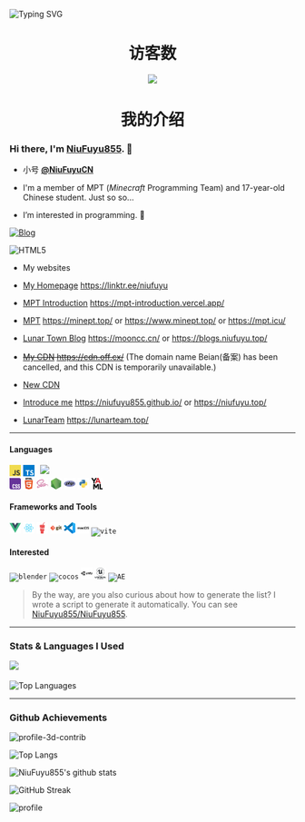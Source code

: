 ![Typing SVG](https://readme-typing-svg.herokuapp.com?color=%23000000&size=35&duration=4000&center=true&vCenter=true&multiline=false&width=500&height=100&lines=Hi👋我是NiuFuyu;一名来自江苏扬州的高二学生;高考在即!学业至上!;爱玩Minecraft&ADOFAI~)

<h1 align="center">访客数</h1>

<!-- <p align="center"><img src="https://count.getloli.com/get/@NiuFuyu855?theme=rule34" /></p> -->

<p align="center"><img src="https://api.nn.ci/NiuFuyu855/count.svg?" /></p>

<h1 align="center">我的介绍</h1>

### Hi there, I'm [NiuFuyu855](https://mooncc.cn/). 👋

- 小号 **[@NiuFuyuCN](https://github.com/NiuFuyuCN)**

- I'm a member of MPT (*Minecraft* Programming Team) and 17-year-old Chinese student. Just so so...

- I’m interested in programming. 👀

<a href="https://mooncc.cn/" target="_blank"> <img src="https://img.shields.io/badge/Blog-NiuFuyu's Blog-%23333?style=for-the-badge" alt="Blog" /> </a>
<p><img alt="HTML5" src="https://img.shields.io/badge/HTML5-E34F26?style=for-the-badge&logo=html5&logoColor=white" /></p>

- My websites

- [My Homepage](https://linktr.ee/niufuyu) https://linktr.ee/niufuyu

- [MPT Introduction](https://mpt-introduction.vercel.app/) https://mpt-introduction.vercel.app/

- [MPT](https://www.minept.top) https://minept.top/ or https://www.minept.top/ or https://mpt.icu/

- [Lunar Town Blog](https://mooncc.cn) https://mooncc.cn/ or https://blogs.niufuyu.top/

- ~~[My CDN](https://cdn.off.cx) https://cdn.off.cx/~~ (The domain name Beian(备案) has been cancelled, and this CDN is temporarily unavailable.)

- [New CDN](https://cdn.mooncc.cn)

- [Introduce me](https://niufuyu.top/) https://niufuyu855.github.io/ or https://niufuyu.top/

- [LunarTeam](https://lunarteam.top) https://lunarteam.top/

---

#### Languages

<!-- github-stats:start -->
<!-- prettier-ignore-start -->
<!-- markdownlint-disable -->
<img align="right" width="450" src="https://github-readme-stats.vercel.app/api?username=NiuFuyu855&show_icons=true&icon_color=0078e7&title_color=0078e7&include_all_commits=true"/>
<!-- markdownlint-restore -->
<!-- prettier-ignore-end -->
<!-- github-stats:end -->

<!-- languages:start -->
<!-- prettier-ignore-start -->
<!-- markdownlint-disable -->
<code><img height="20" src="https://raw.githubusercontent.com/github/explore/80688e429a7d4ef2fca1e82350fe8e3517d3494d/topics/javascript/javascript.png" alt="javascript" /></code>
<code><img height="20" src="https://raw.githubusercontent.com/github/explore/80688e429a7d4ef2fca1e82350fe8e3517d3494d/topics/typescript/typescript.png" alt="typescript" /></code>
<code><img height="20" src="https://raw.githubusercontent.com/github/explore/80688e429a7d4ef2fca1e82350fe8e3517d3494d/topics/css/css.png" alt="css" /></code>
<code><img height="20" src="https://raw.githubusercontent.com/github/explore/80688e429a7d4ef2fca1e82350fe8e3517d3494d/topics/html/html.png" alt="html" /></code>
<code><img height="20" src="https://raw.githubusercontent.com/github/explore/80688e429a7d4ef2fca1e82350fe8e3517d3494d/topics/sass/sass.png" alt="sass" /></code>
<code><img height="20" src="https://raw.githubusercontent.com/github/explore/80688e429a7d4ef2fca1e82350fe8e3517d3494d/topics/nodejs/nodejs.png" alt="nodejs" /></code>
<code><img height="20" src="https://raw.githubusercontent.com/github/explore/80688e429a7d4ef2fca1e82350fe8e3517d3494d/topics/php/php.png" alt="php" /></code>
<code><img height="20" src="https://raw.githubusercontent.com/github/explore/80688e429a7d4ef2fca1e82350fe8e3517d3494d/topics/python/python.png" alt="python" /></code>
<code><img height="20" src="https://raw.githubusercontent.com/github/explore/80688e429a7d4ef2fca1e82350fe8e3517d3494d/topics/yaml/yaml.png" alt="yaml" /></code>
<!-- markdownlint-restore -->
<!-- prettier-ignore-end -->

<!-- languages:end -->

#### Frameworks and Tools

<!-- tools:start -->
<!-- prettier-ignore-start -->
<!-- markdownlint-disable -->
<code><img height="20" src="https://raw.githubusercontent.com/github/explore/80688e429a7d4ef2fca1e82350fe8e3517d3494d/topics/vue/vue.png" alt="vue" /></code>
<code><img height="20" src="https://raw.githubusercontent.com/github/explore/80688e429a7d4ef2fca1e82350fe8e3517d3494d/topics/react/react.png" alt="react" /></code>
<code><img height="20" src="https://raw.githubusercontent.com/github/explore/80688e429a7d4ef2fca1e82350fe8e3517d3494d/topics/gulp/gulp.png" alt="gulp" /></code>
<code><img height="20" src="https://raw.githubusercontent.com/github/explore/80688e429a7d4ef2fca1e82350fe8e3517d3494d/topics/git/git.png" alt="git" /></code>
<code><img height="20" src="https://raw.githubusercontent.com/github/explore/80688e429a7d4ef2fca1e82350fe8e3517d3494d/topics/visual-studio-code/visual-studio-code.png" alt="visual-studio-code" /></code>
<code><img height="20" src="https://raw.githubusercontent.com/github/explore/80688e429a7d4ef2fca1e82350fe8e3517d3494d/topics/macos/macos.png" alt="macos" /></code>
<code><img height="20" src="https://vitejs.dev/logo.svg" alt="vite" /></code>
<!-- markdownlint-restore -->
<!-- prettier-ignore-end -->

<!-- tools:end -->

#### Interested

<!-- interested:start -->
<!-- prettier-ignore-start -->
<!-- markdownlint-disable -->
<code><img height="20" src="https://simpleicons.org/icons/blender.svg" alt="blender" /></code>
<code><img height="20" src="https://user-images.githubusercontent.com/1503156/50446380-ad88c980-094f-11e9-8eff-0094bde708d0.png" alt="cocos" /></code>
<code><img height="20" src="https://raw.githubusercontent.com/github/explore/80688e429a7d4ef2fca1e82350fe8e3517d3494d/topics/unity/unity.png" alt="unity" /></code>
<code><img height="20" src="https://raw.githubusercontent.com/github/explore/80688e429a7d4ef2fca1e82350fe8e3517d3494d/topics/unreal-engine/unreal-engine.png" alt="unreal-engine" /></code>
<code><img height="20" src="https://simpleicons.org/icons/adobeaftereffects.svg" alt="AE" /></code>
<!-- markdownlint-restore -->
<!-- prettier-ignore-end -->

<!-- interested:end -->

> By the way, are you also curious about how to generate the list?
> I wrote a script to generate it automatically. You can see [NiuFuyu855/NiuFuyu855](https://github.com/NiuFuyu855/NiuFuyu855).

---

### Stats & Languages I Used

<img src="https://github-profile-summary-cards.vercel.app/api/cards/profile-details?username=NiuFuyu855&theme=vue" />

<p>
  <img align="center" src="https://github-readme-stats.vercel.app/api/top-langs/?username=NiuFuyu855&theme=vue" alt="Top Languages"/>
</p>

---

### Github Achievements

![profile-3d-contrib](https://NiuFuyu855.github.io/NiuFuyu855/profile-3d-contrib/profile-night-rainbow.svg)

![Top Langs](https://github-readme-stats.vercel.app/api/top-langs/?username=NiuFuyu855&show_icons=true&count_private=true&title_color=000000&text_color=000000&bg_color=50,ff6b6b,ffb56b,ffff66,66ff66,66ffa3,66ffff,6bb5ff,6b6bff,a66bff,ff66ff)

![NiuFuyu855's github stats](https://github-readme-stats.vercel.app/api?username=NiuFuyu855&title_color=000000&text_color=000000&layout=compact&width=100%&bg_color=30,ff6b6b,ffff66,66ff66,66ffa3,66ffff,6bb5ff,6b6bff,a66bff,ff66ff)

![GitHub Streak](https://github-readme-streak-stats.herokuapp.com?user=NiuFuyu855&theme=synthwave&date_format=%5BY.%5Dn.j)

<!-- ![Ashutosh's github activity graph](https://activity-graph.herokuapp.com/graph?username=NiuFuyu855&bg_color=e6fcff&color=000000&line=000000&point=00e1ff&area=true&hide_border=true&width=100%) -->

![profile](https://github-profile-trophy.vercel.app/?username=NiuFuyu855&margin-w=28)
